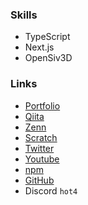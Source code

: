 ### Skills

- TypeScript
- Next.js
- OpenSiv3D

### Links

- [Portfolio](https://me.hota1024.com)
- [Qiita](https://qiita.com/hota1024)
- [Zenn](https://zenn.dev/hota1024)
- [Scratch](https://scratch.mit.edu/users/hota1024)
- [Twitter](https://twitter.com/hota1024)
- [Youtube](https://www.youtube.com/channel/UCB2Nqti-QsC-pf09_xsypkQ)
- [npm](https://www.npmjs.com/~hota1024)
- [GitHub](https://github.com/hota1024)
- Discord `hot4`
